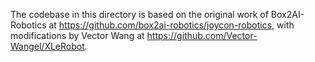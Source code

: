 The codebase in this directory is based on the original work of
Box2AI-Robotics at https://github.com/box2ai-robotics/joycon-robotics,
with modifications by Vector Wang at https://github.com/Vector-Wangel/XLeRobot.
